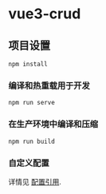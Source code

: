 # vue3-crud

## 项目设置
```
npm install
```

### 编译和热重载用于开发
```
npm run serve
```

### 在生产环境中编译和压缩 
```
npm run build
```

### 自定义配置
详情见 [配置引用](https://cli.vuejs.org/config/).
